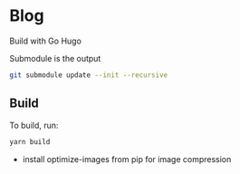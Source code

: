 # Blog

Build with Go Hugo

Submodule is the output

```bash
git submodule update --init --recursive
```


## Build

To build, run:

```bash
yarn build
```

-  install optimize-images from pip for image compression